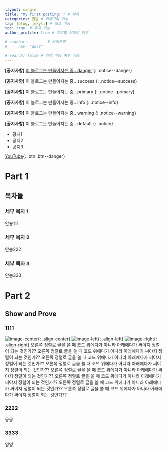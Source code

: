 ```yaml
---
layout: single
title: "My first posting!!" # 제목
categories: 잡담 # 카테고리 기능
tag: [blog, jekyll] # 태그 기능
toc: true  # 목차 기능
author_profile: true # 프로필 보이기 여부

# sidebar:         # 사이드바
#     nav: "docs"

# search: false # 검색 가능 여부 기능
---
```


<!-- 베너형식 공지사항 -->
**[공지사항]** [이 블로그는 만들어지는 중.. danger](https://kingmandooo.github.io/minimal-mistakes/docs/quick-start-guide/)
{: .notice--danger}  

**[공지사항]** 이 블로그는 만들어지는 중.. success
{: .notice--success}  

**[공지사항]** 이 블로그는 만들어지는 중.. primary
{: .notice--primary}  

**[공지사항]** 이 블로그는 만들어지는 중.. info
{: .notice--info}  

**[공지사항]** 이 블로그는 만들어지는 중.. warning
{: .notice--warning}  

**[공지사항]** 이 블로그는 만들어지는 중.. default
{: .notice}

<!-- div로 감싸서 리스트로 만든 공지 -->
<div class="notice--success">  
    <ul>
        <li>공지1</li>
        <li>공지2</li>
        <li>공지3</li>
    </ul> 
</div>

<!-- [Text](#link){: .btn .btn--danger}   버튼 추가하기 링크 칸에 링크 써놓기 -->
[YouTube](https://youtube.com){: .btn .btn--danger}

# Part 1

## 목차들

### 세부 목차 1

안뇽111

### 세부 목차 2

안뇽222

### 세부 목차 3

안뇽333

# Part 2

## Show and Prove

### 1111
![image-center](/assets/images/kingmandooo.png){: .align-center}
![image-left](/assets/images/kingmandooo.png){: .align-left}
![image-right](/assets/images/kingmandooo.png){: .align-right}
오른쪽 정렬로 글을 쓸 때 코드 위에다가 아니라 아래에다가 써야지 정렬이 되는 것인가??
오른쪽 정렬로 글을 쓸 때 코드 위에다가 아니라 아래에다가 써야지 정렬이 되는 것인가??
오른쪽 정렬로 글을 쓸 때 코드 위에다가 아니라 아래에다가 써야지 정렬이 되는 것인가??
오른쪽 정렬로 글을 쓸 때 코드 위에다가 아니라 아래에다가 써야지 정렬이 되는 것인가??
오른쪽 정렬로 글을 쓸 때 코드 위에다가 아니라 아래에다가 써야지 정렬이 되는 것인가??
오른쪽 정렬로 글을 쓸 때 코드 위에다가 아니라 아래에다가 써야지 정렬이 되는 것인가??
오른쪽 정렬로 글을 쓸 때 코드 위에다가 아니라 아래에다가 써야지 정렬이 되는 것인가??
오른쪽 정렬로 글을 쓸 때 코드 위에다가 아니라 아래에다가 써야지 정렬이 되는 것인가??



### 2222 

웅웅

### 3333

엉엉
